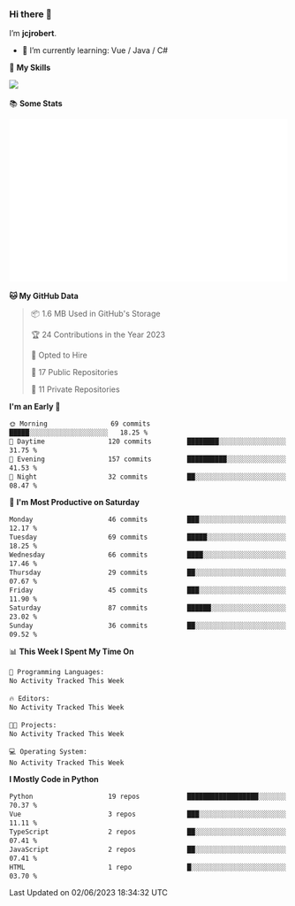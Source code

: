 ### Hi there 👋

I’m **jcjrobert**.

- 🌱 I’m currently learning: Vue / Java / C#

🌟 **My Skills**

![](https://img.shields.io/badge/-Python-3e74a2?style=flat-square&logo=Python&logoColor=fff)

📚 **Some Stats**

![](https://github.com/jcjrobert/github-stats/blob/master/generated/overview.svg)

<!--START_SECTION:waka-->
**🐱 My GitHub Data** 

> 📦 1.6 MB Used in GitHub's Storage 
 > 
> 🏆 24 Contributions in the Year 2023
 > 
> 💼 Opted to Hire
 > 
> 📜 17 Public Repositories 
 > 
> 🔑 11 Private Repositories 
 > 
**I'm an Early 🐤** 

```text
🌞 Morning                69 commits          █████░░░░░░░░░░░░░░░░░░░░   18.25 % 
🌆 Daytime                120 commits         ████████░░░░░░░░░░░░░░░░░   31.75 % 
🌃 Evening                157 commits         ██████████░░░░░░░░░░░░░░░   41.53 % 
🌙 Night                  32 commits          ██░░░░░░░░░░░░░░░░░░░░░░░   08.47 % 
```
📅 **I'm Most Productive on Saturday** 

```text
Monday                   46 commits          ███░░░░░░░░░░░░░░░░░░░░░░   12.17 % 
Tuesday                  69 commits          █████░░░░░░░░░░░░░░░░░░░░   18.25 % 
Wednesday                66 commits          ████░░░░░░░░░░░░░░░░░░░░░   17.46 % 
Thursday                 29 commits          ██░░░░░░░░░░░░░░░░░░░░░░░   07.67 % 
Friday                   45 commits          ███░░░░░░░░░░░░░░░░░░░░░░   11.90 % 
Saturday                 87 commits          ██████░░░░░░░░░░░░░░░░░░░   23.02 % 
Sunday                   36 commits          ██░░░░░░░░░░░░░░░░░░░░░░░   09.52 % 
```


📊 **This Week I Spent My Time On** 

```text
💬 Programming Languages: 
No Activity Tracked This Week

🔥 Editors: 
No Activity Tracked This Week

🐱‍💻 Projects: 
No Activity Tracked This Week

💻 Operating System: 
No Activity Tracked This Week
```

**I Mostly Code in Python** 

```text
Python                   19 repos            ██████████████████░░░░░░░   70.37 % 
Vue                      3 repos             ███░░░░░░░░░░░░░░░░░░░░░░   11.11 % 
TypeScript               2 repos             ██░░░░░░░░░░░░░░░░░░░░░░░   07.41 % 
JavaScript               2 repos             ██░░░░░░░░░░░░░░░░░░░░░░░   07.41 % 
HTML                     1 repo              █░░░░░░░░░░░░░░░░░░░░░░░░   03.70 % 
```




 Last Updated on 02/06/2023 18:34:32 UTC
<!--END_SECTION:waka-->
